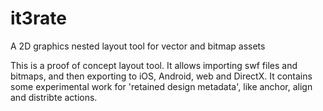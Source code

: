 it3rate
=======

A 2D graphics nested layout tool for vector and bitmap assets

This is a proof of concept layout tool. It allows importing swf files and bitmaps, and then exporting to iOS, Android, web and DirectX. It contains some experimental work for 'retained design metadata', like anchor, align and distribte actions.

